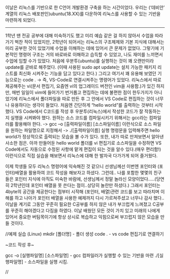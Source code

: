 이날은 리눅스를 기반으로 한 C언어 개발환경 구축을 하는 시간이었다. 
우리는 (‘데비안’ 계열의 리눅스 배포판인)ubuntu(18.XX)를 다운하여 리눅스를 사용할 수 있는 기반을 마련하게 되었다.
______________________
1학년 땐 전공 공부에 대해 미숙하기도 했고 미리 예습 같은 걸 하지 않아서 수업을 따라가기 벅찬 적이 있었지만, 2학년이 되어서는 리눅스의 구조체제와 기본 지식에 대해서는 미리 공부한 것이 있었기에 수업을 이해하는 데에 있어서 큰 문제가 없었다. 그렇기에 기본적인 명령어 구조는 거의 바로바로 이해하고 습득할 수 있었고, 나도 재미를 느끼면서 수업에 임할 수가 있었다.
처음에 우분투(ubuntu)를 실행하는 것이 꽤 오랜만이라 update를 곧바로 해주었다. 
(이때 사용된 sudo apt update는 설치 가능한 패키지 리스트를 최신화 시켜주는 기능을 담고 있다고 한다.)
그리고 여기서 꽤 유용해 보였던 기능으로는 code . -> 즉, VS-Code로 연결시켜주는 명령어가 있었다. 
리눅스에서 따로 제공해주는 vi(문서 편집기, 요즘엔 vi의 업그레이드 버전인 vim을 사용함.)가 있긴 하지만, 매번 일일이 vim에 들어가기 번거롭고 편집하는 데에 불편한 점이 한두가지가 아니었기에 리눅스에서 폴더파일을 따로 만든 후 그 안에서 VS Code로 편집하는 것이 너무나 유용하다는 생각이 들었다.
처음엔 간단하게 “hello world”를 출력하는 것부터 시작했다.
VS Code에서 C코드를 작성 후 우분투(리눅스)에서 작성한 코드가 잘 작동하는지 실행을 시켜봐야 했다. 원하는 소스 코드를 컴파일시키기 위해서는 gcc라는 컴파일러를 활용해야 한다.
-> gcc –o [출력파일이름] [소스파일이름] 
이런식으로 소스 파일을 원하는 파일명으로 지정해서
-> ./[출력파일이름]
실행 명령문을 입력해주면 hello world가 정상적으로 출력되는 모습을 볼 수가 있다.
또한, 내가 따로 만져보면서 알아낸 사소한 점은. 아까 만들어둔 hello world 폴더를 vi 편집기로 소스파일을 수정하면 VS Code에서도 자동으로 수정된 사항에 맡게 편집이 되는 것을 알수 있다.(매우 편리함!)
이런식으로 직접 실습을 해보면서 리눅스에 대해 한 발자국 다가가게 되어 즐거웠다.

이제 학생들 모두 리눅스 명령어에 익숙해진 것 같으니 선생님께선 이번엔 포인터와 (포인터)배열을 활용하여 코드 작성을 해보자고 하셨다.
그런데.. 나를 포함한 몇몇의 친구들은 포인터 지식에 아직도 미숙한 바람에, 선생님께서 정말 놀라신 모양이었다.....(당연히 2학년인데 포인터 배열을 못 쓴다는 점이..상당히 놀란만 하셨다.) 
그래서 포인터는 4byte의 공간을 제공한다는 점부터 시작해 (포인터, 배열)관련 코드를 보고 따라치며 이해를 하고 나아가 포인터 배열을 사용한 예제까지 다시 가르쳐주셨고 너무나 감사 했다..
이날을 계기로 그동안 꾸준히 필요한 C공부를 하지 않은 내가 부끄럽게 느껴졌고 C공부를 꾸준히 해야겠다고 다짐을 하였다.
이날 배웠던 모든 것이 가치 있고 미래의 나에게 있어서 중요한 버팀목이기에 항상 상시로 복습하고 익힘으로써 부끄럽지 않은 모습을 만들 것이다.

//예제 실습 
(Linux)
mkdir [폴더명] - 폴더 생성
code . - vs code 편집기로 연결하기

~코드 작성 후~

gcc -o [실행파일명] [소스파일명] - gcc 컴파일러가 실행할 수 있는 기반을 마련
./[실행파일명] - 소스파일을 실행 시킴.

//

